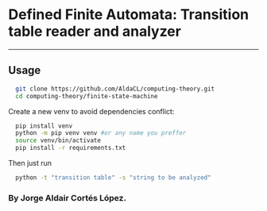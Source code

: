 # Defined Finite Automata: Transition table reader and analyzer
------------------------------------------------

## Usage

```bash
  git clone https://github.com/AldaCL/computing-theory.git
  cd computing-theory/finite-state-machine
```

Create a new venv to avoid dependencies conflict:

```bash
  pip install venv
  python -m pip venv venv #or any name you preffer
  source venv/bin/activate
  pip install -r requirements.txt
```

Then just run 

```bash
  python -t "transition table" -s "string to be analyzed"
```





### By Jorge Aldair Cortés López.

